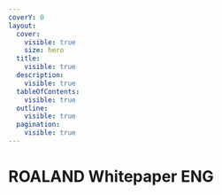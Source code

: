 ```yaml
---
coverY: 0
layout:
  cover:
    visible: true
    size: hero
  title:
    visible: true
  description:
    visible: true
  tableOfContents:
    visible: true
  outline:
    visible: true
  pagination:
    visible: true
---
```


# ROALAND Whitepaper ENG

<figure><img src="../.gitbook/assets/ROALAND_Whitepaper_ENG_page-0001.jpg" alt=""><figcaption></figcaption></figure>

<figure><img src="../.gitbook/assets/ROALAND_Whitepaper_ENG_page-0002.jpg" alt=""><figcaption></figcaption></figure>

<figure><img src="../.gitbook/assets/ROALAND_Whitepaper_ENG_page-0003.jpg" alt=""><figcaption></figcaption></figure>

<figure><img src="../.gitbook/assets/ROALAND_Whitepaper_ENG_page-0004.jpg" alt=""><figcaption></figcaption></figure>

<figure><img src="../.gitbook/assets/ROALAND_Whitepaper_ENG_page-0005.jpg" alt=""><figcaption></figcaption></figure>

<figure><img src="../.gitbook/assets/ROALAND_Whitepaper_ENG_page-0006.jpg" alt=""><figcaption></figcaption></figure>

<figure><img src="../.gitbook/assets/ROALAND_Whitepaper_ENG_page-0007.jpg" alt=""><figcaption></figcaption></figure>

<figure><img src="../.gitbook/assets/ROALAND_Whitepaper_ENG_page-0008.jpg" alt=""><figcaption></figcaption></figure>

<figure><img src="../.gitbook/assets/ROALAND_Whitepaper_ENG_page-0009.jpg" alt=""><figcaption></figcaption></figure>

<figure><img src="../.gitbook/assets/ROALAND_Whitepaper_ENG_page-0010.jpg" alt=""><figcaption></figcaption></figure>

<figure><img src="../.gitbook/assets/ROALAND_Whitepaper_ENG_page-0011.jpg" alt=""><figcaption></figcaption></figure>

<figure><img src="../.gitbook/assets/ROALAND_Whitepaper_ENG_page-0012.jpg" alt=""><figcaption></figcaption></figure>

<figure><img src="../.gitbook/assets/ROALAND_Whitepaper_ENG_page-0013.jpg" alt=""><figcaption></figcaption></figure>

<figure><img src="../.gitbook/assets/ROALAND_Whitepaper_ENG_page-0014.jpg" alt=""><figcaption></figcaption></figure>

<figure><img src="../.gitbook/assets/ROALAND_Whitepaper_ENG_page-0015.jpg" alt=""><figcaption></figcaption></figure>

<figure><img src="../.gitbook/assets/ROALAND_Whitepaper_ENG_page-0016.jpg" alt=""><figcaption></figcaption></figure>

<figure><img src="../.gitbook/assets/ROALAND_Whitepaper_ENG_page-0017.jpg" alt=""><figcaption></figcaption></figure>

<figure><img src="../.gitbook/assets/ROALAND_Whitepaper_ENG_page-0018.jpg" alt=""><figcaption></figcaption></figure>

<figure><img src="../.gitbook/assets/ROALAND_Whitepaper_ENG_page-0019.jpg" alt=""><figcaption></figcaption></figure>

<figure><img src="../.gitbook/assets/ROALAND_Whitepaper_ENG_page-0020.jpg" alt=""><figcaption></figcaption></figure>

<figure><img src="../.gitbook/assets/ROALAND_Whitepaper_ENG_page-0021.jpg" alt=""><figcaption></figcaption></figure>

<figure><img src="../.gitbook/assets/ROALAND_Whitepaper_ENG_page-0022.jpg" alt=""><figcaption></figcaption></figure>

<figure><img src="../.gitbook/assets/ROALAND_Whitepaper_ENG_page-0023.jpg" alt=""><figcaption></figcaption></figure>

<figure><img src="../.gitbook/assets/ROALAND_Whitepaper_ENG_page-0024.jpg" alt=""><figcaption></figcaption></figure>

<figure><img src="../.gitbook/assets/ROALAND_Whitepaper_ENG_page-0025.jpg" alt=""><figcaption></figcaption></figure>

